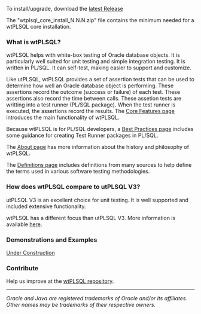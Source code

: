 
To install/upgrade, download the [latest Release](https://github.com/DDieterich/wtPLSQL/releases)

The "wtplsql_core_install_N.N.N.zip" file contains the minimum needed for a wtPLSQL core installation.

### What is wtPLSQL?

wtPLSQL helps with white-box testing of Oracle database objects.  It is particularly well suited for unit testing and simple integration testing.  It is written in PL/SQL.  It can self-test, making easier to support and customize.

Like utPLSQL, wtPLSQL provides a set of assertion tests that can be used to determine how well an Oracle database object is performing. These assertions record the outcome (success or failure) of each test.  These assertions also record the time between calls. These assetion tests are writting into a test runner (PL/SQL package).  When the test runner is executed, the assertions record the results.  The [Core Features page](Core-Features.md) introduces the main functionality of wtPLSQL.

Because wtPLSQL is for PL/SQL developers, a [Best Practices page](Best-Practices.md) includes some guidance for creating Test Runner packages in PL/SQL.

The [About page](About.md) has more information about the history and philosophy of wtPLSQL.

The [Definitions page](Definitions.md) includes definitions from many sources to help define the terms used in various software testing methodologies.

### How does wtPLSQL compare to utPLSQL V3?

utPLSQL V3 is an excellent choice for unit testing.  It is well supported and included extensive functionality.

wtPLSQL has a different focus than utPLSQL V3.  More information is available [here](utPLSQL-V3-vs.-wtPLSQL).

### Demonstrations and Examples

[Under Construction](demo/README.md)

### Contribute

Help us improve at the [wtPLSQL repository](https://github.com/DDieterich/wtPLSQL).

---

_Oracle and Java are registered trademarks of Oracle and/or its affiliates. Other names may be trademarks of their respective owners._
